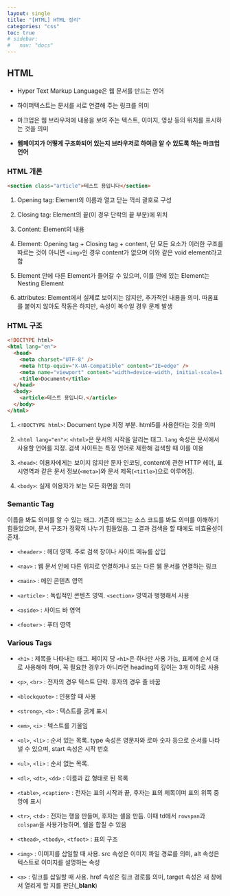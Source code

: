```yaml
---
layout: single
title: "[HTML] HTML 정리"
categories: "css"
toc: true
# sidebar:
#   nav: "docs"
---
```


## HTML

- Hyper Text Markup Language은 웹 문서를 만드는 언어

- 하이퍼텍스트는 문서를 서로 연결해 주는 링크를 의미

- 마크업은 웹 브라우저에 내용을 보여 주는 텍스트, 이미지, 영상 등의 위치를 표시하는 것을 의미

- **웹페이지가 어떻게 구조화되어 있는지 브라우저로 하여금 알 수 있도록 하는 마크업 언어**

### HTML 개론

```html
<section class="article">테스트 용입니다</section>
```

1. Opening tag: Element의 이름과 열고 닫는 꺽쇠 괄호로 구성

2. Closing tag: Element의 끝(이 경우 단락의 끝 부분)에 위치

3. Content: Element의 내용

4. Element: Opening tag + Closing tag + content, 단 모든 요소가 이러한 구조를 따르는 것이 아니면 `<img>`인 경우 content가 없으며 이와 같은 void element라고 함

5. Element 안에 다른 Element가 들어갈 수 있으며, 이를 안에 있는 Element는 Nesting Element

6. attributes: Element에서 실제로 보이지는 않지만, 추가적인 내용을 의미. 따옴표를 붙이지 않아도 작동은 하지만, 속성이 복수일 경우 문제 발생

### HTML 구조

```html
<!DOCTYPE html>
<html lang="en">
  <head>
    <meta charset="UTF-8" />
    <meta http-equiv="X-UA-Compatible" content="IE=edge" />
    <meta name="viewport" content="width=device-width, initial-scale=1.0" />
    <title>Document</title>
  </head>
  <body>
    <article>테스트 용입니다.</article>
  </body>
</html>
```

1. `<!DOCTYPE html>`: Document type 지정 부분. html5를 사용한다는 것을 의미

2. `<html lang="en">`: `<html>`은 문서의 시작을 알리는 태그. `lang` 속성은 문서에서 사용할 언어를 지정. 검색 사이트는 특정 언어로 제한해 검색할 때 이를 이용

3. `<head>`: 이용자에게는 보이지 않지만 문자 인코딩, content에 관한 HTTP 헤더, 표시영역과 같은 문서 정보(`<meta>`)와 문서 제목(`<title>`)으로 이루어짐.

4. `<body>`: 실제 이용자가 보는 모든 화면을 의미

### Semantic Tag

이름을 봐도 의미를 알 수 있는 태그. 기존의 태그는 소스 코드를 봐도 의미를 이해하기 힘들었으며, 문서 구조가 정확히 나누기 힘들었음. 그 결과 검색을 할 때에도 비효율성이 존재.

- `<header>` : 헤더 영역. 주로 검색 창이나 사이트 메뉴를 삽입

- `<nav>` : 웹 문서 안에 다른 위치로 연결하거나 또는 다른 웹 문서를 연결하는 링크

- `<main>` : 메인 콘텐츠 영역

- `<article>` : 독립적인 콘텐츠 영역. `<section>` 영역과 병행해서 사용

- `<aside>` : 사이드 바 영역

- `<footer>` : 푸터 영역

### Various Tags

- `<h1>` : 제목을 나타내는 태그. 페이지 당 `<h1>`은 하나만 사용 가능, 표제에 순서 대로 사용해야 하며, 꼭 필요한 경우가 아니라면 heading의 깊이는 3개 이하로 사용

- `<p>`, `<br>` : 전자의 경우 텍스트 단락. 후자의 경우 줄 바꿈

- `<blockquote>` : 인용할 때 사용

- `<strong>`, `<b>` : 텍스트를 굵게 표시

- `<em>`, `<i>` : 텍스트를 기울임

- `<ol>`, `<li>` : 순서 있는 목록. type 속성은 영문자와 로마 숫자 등으로 순서를 나타낼 수 있으며, start 속성은 시작 번호

- `<ul>`, `<li>` : 순서 없는 목록.

- `<dl>`, `<dt>`, `<dd>` : 이름과 값 형태로 된 목록

- `<table>`, `<caption>` : 전자는 표의 시작과 끝, 후자는 표의 제목이며 표의 위쪽 중앙에 표시

- `<tr>`, `<td>` : 전자는 행을 만들며, 후자는 셸을 만듬. 이때 td에서 `rowspan`과 `colspan`을 사용가능하며, 쉘을 합칠 수 있음

- `<thead>`, `<tbody>`, `<tfoot>` : 표의 구조

- `<img>` : 이미지를 삽일할 때 사용. src 속성은 이미지 파일 경로를 의미, alt 속성은 텍스트로 이미지를 설명하는 속성

- `<a>` : 링크를 삽일할 때 사용. href 속성은 링크 경로를 의미, target 속성은 새 창에서 열리게 할 지를 판단(**\_blank**)
